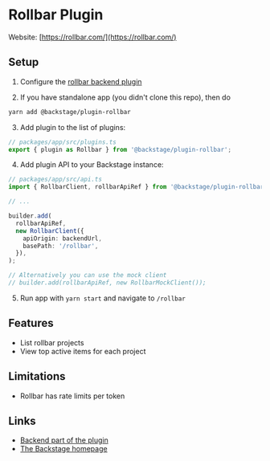 # Rollbar Plugin

Website: [https://rollbar.com/](https://rollbar.com/)

## Setup

1. Configure the [rollbar backend plugin](https://github.com/spotify/backstage/tree/master/plugins/rollbar-backend/README.md)

2. If you have standalone app (you didn't clone this repo), then do

```bash
yarn add @backstage/plugin-rollbar
```

3. Add plugin to the list of plugins:

```ts
// packages/app/src/plugins.ts
export { plugin as Rollbar } from '@backstage/plugin-rollbar';
```

4. Add plugin API to your Backstage instance:

```ts
// packages/app/src/api.ts
import { RollbarClient, rollbarApiRef } from '@backstage/plugin-rollbar';

// ...

builder.add(
  rollbarApiRef,
  new RollbarClient({
    apiOrigin: backendUrl,
    basePath: '/rollbar',
  }),
);

// Alternatively you can use the mock client
// builder.add(rollbarApiRef, new RollbarMockClient());
```

5. Run app with `yarn start` and navigate to `/rollbar`

## Features

- List rollbar projects
- View top active items for each project

## Limitations

- Rollbar has rate limits per token

## Links

- [Backend part of the plugin](https://github.com/spotify/backstage/tree/master/plugins/rollbar-backend)
- [The Backstage homepage](https://backstage.io)
